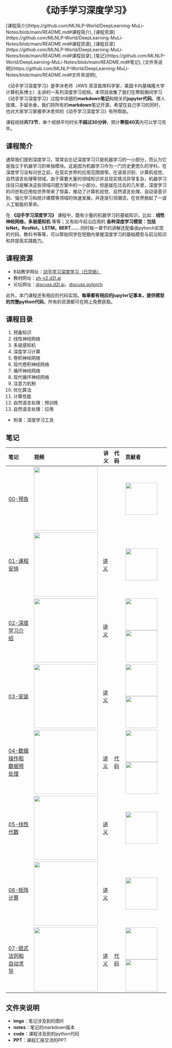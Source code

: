 
<p align="center">
<h1 align="center">《动手学习深度学习》</h1>
</p>
[课程简介](https://github.com/MLNLP-World/DeepLearning-MuLi-Notes/blob/main/README.md#课程简介), [课程资源](https://github.com/MLNLP-World/DeepLearning-MuLi-Notes/blob/main/README.md#课程资源), [课程目录](https://github.com/MLNLP-World/DeepLearning-MuLi-Notes/blob/main/README.md#课程目录), [笔记](https://github.com/MLNLP-World/DeepLearning-MuLi-Notes/blob/main/README.md#笔记), [文件夹说明](https://github.com/MLNLP-World/DeepLearning-MuLi-Notes/blob/main/README.md#文件夹说明),


《动手学习深度学习》是李沐老师（AWS 资深首席科学家，美国卡内基梅隆大学计算机系博士）主讲的一系列深度学习视频。本项目收集了我们在寒假期间学习《动手学习深度学习》过程中详细的**markdown笔记**和相关的**jupyter代码**。赠人玫瑰，手留余香，我们将所有的**markdown**笔记开源，希望在自己学习的同时，也对大家学习掌握李沐老师的《动手学习深度学习》有所帮助。

课程视频**共73节**，单个视频平均时长**不超过30分钟**，预计**寒假40天**内可以学习完毕。

## 课程简介


通常我们提到深度学习，常常会忘记深度学习只是机器学习的一小部分，而认为它是独立于机器学习的单独模块。这是因为机器学习作为一门历史更悠久的学科，在深度学习没有问世之前，在现实世界的应用范围很窄。在语音识别、计算机视觉、自然语言处理等领域，由于需要大量的领域知识并且现实情况异常复杂，机器学习往往只是解决这些领域问题方案中的一小部分。但是就在过去的几年里，深度学习的问世和应用给世界带来了惊喜，推动了计算机视觉、自然语言处理、自动语音识别、强化学习和统计建模等领域的快速发展，并逐渐引领潮流，在世界掀起了一波人工智能的革命。

在 **《动手学习深度学习》** 课程中，既有少量的机器学习的基础知识，比如：__线性神经网络，多层感知机__ 等等；又有如今前沿应用的 __各种深度学习模型：包括leNet，ResNet，LSTM，BERT……__ 同时每一章节的讲解还配备由pytorch实现的代码、教科书等等，可以帮助同学在短期内掌握深度学习的基础模型与前沿知识和并提高实践能力。

## 课程资源


- B站教学网址：[动手学习深度学习（已完结）](https://space.bilibili.com/1567748478/channel/seriesdetail?sid=358497)
- 教材网址：[zh-v2.d2l.ai](https://zh-v2.d2l.ai)
- 论坛网址：[discuss.d2l.ai](https://discuss.d2l.ai/c/chinese-version/16)，[discuss.pytorch](https://discuss.pytorch.org)

此外，本门课程还有相应的代码实现。**每章都有相应的jupyter记事本，提供模型的完整python代码**，所有的资源都可在网上免费获取。



## 课程目录


1. 预备知识
2. 线性神经网络
3. 多层感知机
4. 深度学习计算
5. 卷积神经网络
6. 现代卷积神经网络
7. 循环神经网络
8. 现代循环神经网络
9. 注意力机制
10. 优化算法
11. 计算性能
12. 自然语言处理：预训练
13. 自然语言处理：应用
- 附录：深度学习工具




## 笔记


| 笔记                                                         | 视频                                                         | 讲义                                                         | 代码                                                         | 贡献者                                                       |
| :----------------------------------------------------------- | :----------------------------------------------------------- | ------------------------------------------------------------ | :----------------------------------------------------------- | :----------------------------------------------------------- |
| [00-预告](https://github.com/MLNLP-World/DeepLearning-MuLi-Notes/blob/main/notes/00-%E9%A2%84%E5%91%8A.md) | <a href="https://www.bilibili.com/video/BV1if4y147hS?spm_id_from=333.999.0.0">  <img src="../imgs/cover/00.png"  width="200" /></a> |                                                              |                                                              | <a href="https://github.com/Aleafy">  <img src="../imgs/profile/Ye_Fang.png"  width="100" /></a> |
| [01-课程安排](notes/01-%E8%AF%BE%E7%A8%8B%E5%AE%89%E6%8E%92.md) | <a href="https://www.bilibili.com/video/BV1oX4y137bC?spm_id_from=333.999.0.0">  <img src="../imgs/cover/01.png"  width="200" /></a> | [讲义](https://courses.d2l.ai/zh-v2/assets/pdfs/part-0_1.pdf) |                                                              | <a href="https://github.com/Aleafy">  <img src="../imgs/profile/Ye_Fang.png"  width="100" /></a> |
| [02-深度学习介绍](https://github.com/MLNLP-World/DeepLearning-MuLi-Notes/blob/main/notes/02-%E6%B7%B1%E5%BA%A6%E5%AD%A6%E4%B9%A0%E4%BB%8B%E7%BB%8D.md) | <a href="https://www.bilibili.com/video/BV1J54y187f9?spm_id_from=333.999.0.0">  <img src="../imgs/cover/02.png"  width="200" /></a> | [讲义](https://courses.d2l.ai/zh-v2/assets/pdfs/part-0_2.pdf) |                                                              | <a href="https://github.com/Aleafy">  <img src="../imgs/profile/Ye_Fang.png"  width="100" /></a> <a href="https://github.com/kokolerk"><img src="../imgs/profile/JiaQi_Wang.png"  width="100" /></a> |
| [03-安装](https://github.com/MLNLP-World/DeepLearning-MuLi-Notes/blob/main/notes/03-安装.md) | <a href="https://www.bilibili.com/video/BV18p4y1h7Dr">  <img src="../imgs/cover/03.png"  width="200" /></a> | [讲义](https://courses.d2l.ai/zh-v2/assets/pdfs/part-0_3.pdf) |                                                              | <a href="https://github.com/kinza99">  <img src="../imgs/profile/He_Du.png"  width="100" /></a> <a href="https://github.com/chase6666"><img src="../imgs/profile/Kuo_Tian.png"  width="100" /></a> |
| [04-数据操作和数据预处理](notes/04-%E6%95%B0%E6%8D%AE%E8%AF%BB%E5%8F%96%E5%92%8C%E6%93%8D%E4%BD%9C.md) | <a href="https://www.bilibili.com/video/BV1CV411Y7i4?spm_id_from=333.999.0.0">  <img src="../imgs/cover/04.png"  width="200" /></a> | [讲义](https://courses.d2l.ai/zh-v2/assets/pdfs/part-0_4.pdf) | [代码](code/04-%E6%95%B0%E6%8D%AE%E8%AF%BB%E5%8F%96%E5%92%8C%E6%93%8D%E4%BD%9C) | <a href="https://github.com/Atream">  <img src="../imgs/profile/Boxin_Zhang.png"  width="100" /></a> <a href="https://github.com/benmagnifico"><img src="../imgs/profile/JingGuang_Li.png"  width="100" /></a> |
| [05-线性代数](notes/05-%E7%BA%BF%E6%80%A7%E4%BB%A3%E6%95%B0.md) | <a href="https://www.bilibili.com/video/BV1eK4y1U7Qy?spm_id_from=333.999.0.0">  <img src="../imgs/cover/05.png"  width="200" /></a> | [讲义](https://courses.d2l.ai/zh-v2/assets/pdfs/part-0_5.pdf) |                                                              | <a href="https://github.com/dcy-dhsunabzh">  <img src="../imgs/profile/ChenYang_Ding.png"  width="100" /></a> |
| [06-矩阵计算](notes/06-%E7%9F%A9%E9%98%B5%E8%AE%A1%E7%AE%97.md) | <a href="https://www.bilibili.com/video/BV1eZ4y1w7PY?spm_id_from=333.999.0.0">  <img src="../imgs/cover/06.png"  width="200" /></a> | [讲义](https://courses.d2l.ai/zh-v2/assets/pdfs/part-0_6.pdf) |                                                              | <a href="https://github.com/EcolesYee">  <img src="../imgs/profile/RuiChen_Yee.png"  width="100" /></a> |
| [07-链式法则和自动求导](https://github.com/MLNLP-World/DeepLearning-MuLi-Notes/blob/main/notes/07-%E8%87%AA%E5%8A%A8%E6%B1%82%E5%AF%BC.md) | <a href="https://www.bilibili.com/video/BV1KA411N7Px?spm_id_from=333.999.0.0">  <img src="../imgs/cover/07.png"  width="200" /></a> | [讲义](https://courses.d2l.ai/zh-v2/assets/pdfs/part-0_7.pdf) | [代码](https://github.com/MLNLP-World/DeepLearning-MuLi-Notes/blob/main/code/07-%E8%87%AA%E5%8A%A8%E6%B1%82%E5%AF%BC.py) | <a href="https://github.com/Chigland">  <img src="../imgs/profile/ZhiTao_Wang.png"  width="100" /></a> <a href="https://github.com/Khadorstorm"><img src="../imgs/profile/KeCheng_Zhang.png"  width="100" /></a> |


## 文件夹说明


- **imgs**：笔记涉及到的图片
- **notes**：笔记的markdown版本
- **code**：课程涉及到的python代码
- **PPT**：课程汇报交流的PPT


